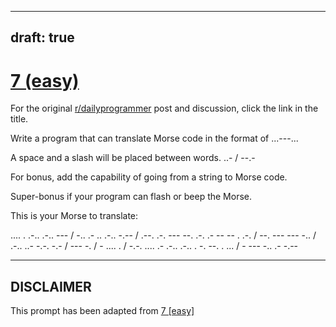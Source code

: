 ---
draft: true
----

# [7 (easy)](https://www.reddit.com/r/dailyprogrammer/comments/pr2xr/2152012_challenge_7_easy/)

For the original [r/dailyprogrammer](https://www.reddit.com/r/dailyprogrammer/) post and discussion, click the link in the title.

Write a program that can translate Morse code in the format of ...---...

A space and a slash will be placed between words.   ..- / --.-

For bonus, add the capability of going from a string to Morse code.

Super-bonus if your program can flash or beep the Morse.

This is your Morse to translate:

.... . .-.. .-.. --- / -.. .- .. .-.. -.-- / .--. .-. --- --. .-. .- -- -- . .-. / --. --- --- -.. / .-.. ..- -.-. -.- / --- -. / - .... . / -.-. .... .- .-.. .-.. . -. --. . ... / - --- -.. .- -.--


----
## **DISCLAIMER**
This prompt has been adapted from [7 [easy]](https://www.reddit.com/r/dailyprogrammer/comments/pr2xr/2152012_challenge_7_easy/
)

